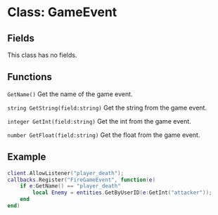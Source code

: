 # Class: GameEvent

## Fields
This class has no fields.

## Functions
```GetName()``` Get the name of the game event.

```string GetString(field:string)``` Get the string from the game event.

```integer GetInt(field:string)``` Get the int from the game event.

```number GetFloat(field:string)``` Get the float from the game event.

## Example
```lua
client.AllowListener("player_death");
callbacks.Register("FireGameEvent", function(e)
    if e:GetName() == "player_death"
		local Enemy = entities.GetByUserID(e:GetInt("attacker"));
    end
end)
```
